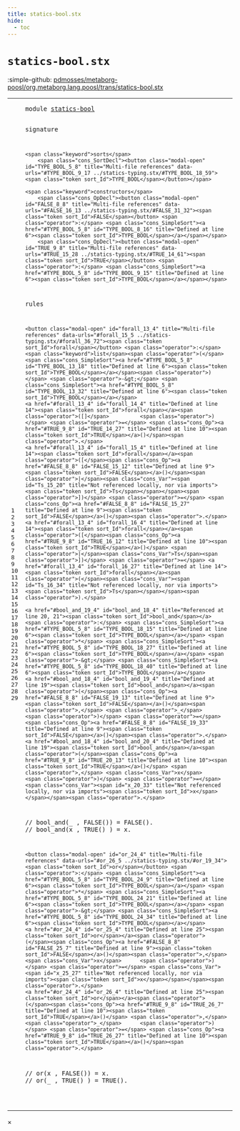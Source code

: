 ```yaml
---
title: statics-bool.stx
hide:
  - toc
---
```


# `statics-bool.stx`

:simple-github: [pdmosses/metaborg-poosl/org.metaborg.lang.poosl/trans/statics-bool.stx]

[pdmosses/metaborg-poosl/org.metaborg.lang.poosl/trans/statics-bool.stx]: https://github.com/pdmosses/metaborg-poosl/blob/master/org.metaborg.lang.poosl/trans/statics-bool.stx "The source file on GitHub"

<div class="stx"><table class="highlighttable"><tbody><tr><td class="linenos"><div class="linenodiv"><pre><span></span>1
2
3
4
5
6
7
8
9
10
11
12
13
14
15
16
17
18
19
20
21
22
23
24
25
26
27
28
29
</pre></div></td>
<td class="code"><pre><code><span class="keyword">module</span> <a href="../statics-typing.stx/#statics-bool_5_4" id="statics-bool_0_7" title="Referenced at ../statics-typing.stx line 6"><span class="token sort_Id">statics-bool</span></a>

<span class="keyword">signature</span>

    <span class="keyword">sorts</span>
        <span class="cons_SortDecl"><button class="modal-open" id="TYPE_BOOL_5_8" title="Multi-file references" data-urls="#TYPE_BOOL_9_17 ../statics-typing.stx/#TYPE_BOOL_18_59"><span class="token sort_Id">TYPE_BOOL</span></button></span>

    <span class="keyword">constructors</span>
        <span class="cons_OpDecl"><button class="modal-open" id="FALSE_8_8" title="Multi-file references" data-urls="#FALSE_16_13 ../statics-typing.stx/#FALSE_31_32"><span class="token sort_Id">FALSE</span></button> <span class="operator">:</span> <span class="cons_SimpleSort"><a href="#TYPE_BOOL_5_8" id="TYPE_BOOL_8_16" title="Defined at line 6"><span class="token sort_Id">TYPE_BOOL</span></a></span></span>
        <span class="cons_OpDecl"><button class="modal-open" id="TRUE_9_8" title="Multi-file references" data-urls="#TRUE_15_28 ../statics-typing.stx/#TRUE_14_61"><span class="token sort_Id">TRUE</span></button> <span class="operator">:</span> <span class="cons_SimpleSort"><a href="#TYPE_BOOL_5_8" id="TYPE_BOOL_9_15" title="Defined at line 6"><span class="token sort_Id">TYPE_BOOL</span></a></span></span>

<span class="keyword">rules</span>

    <button class="modal-open" id="forall_13_4" title="Multi-file references" data-urls="#forall_15_5 ../statics-typing.stx/#forall_36_72"><span class="token sort_Id">forall</span></button> <span class="operator">:</span> <span class="keyword">list</span><span class="operator">(</span><span class="cons_SimpleSort"><a href="#TYPE_BOOL_5_8" id="TYPE_BOOL_13_18" title="Defined at line 6"><span class="token sort_Id">TYPE_BOOL</span></a></span><span class="operator">)</span> <span class="operator">-&gt;</span> <span class="cons_SimpleSort"><a href="#TYPE_BOOL_5_8" id="TYPE_BOOL_13_32" title="Defined at line 6"><span class="token sort_Id">TYPE_BOOL</span></a></span>
    <a href="#forall_13_4" id="forall_14_4" title="Defined at line 14"><span class="token sort_Id">forall</span></a><span class="operator">([]</span>          <span class="operator">)</span> <span class="operator">=</span> <span class="cons_Op"><a href="#TRUE_9_8" id="TRUE_14_27" title="Defined at line 10"><span class="token sort_Id">TRUE</span></a>()</span><span class="operator">.</span>
    <a href="#forall_13_4" id="forall_15_4" title="Defined at line 14"><span class="token sort_Id">forall</span></a><span class="operator">([</span><span class="cons_Op"><a href="#FALSE_8_8" id="FALSE_15_12" title="Defined at line 9"><span class="token sort_Id">FALSE</span></a>()</span><span class="operator">|</span><span class="cons_Var"><span id="Ts_15_20" title="Not referenced locally, nor via imports"><span class="token sort_Id">Ts</span></span></span><span class="operator">])</span> <span class="operator">=</span> <span class="cons_Op"><a href="#FALSE_8_8" id="FALSE_15_27" title="Defined at line 9"><span class="token sort_Id">FALSE</span></a>()</span><span class="operator">.</span>
    <a href="#forall_13_4" id="forall_16_4" title="Defined at line 14"><span class="token sort_Id">forall</span></a><span class="operator">([</span><span class="cons_Op"><a href="#TRUE_9_8" id="TRUE_16_12" title="Defined at line 10"><span class="token sort_Id">TRUE</span></a>()</span> <span class="operator">|</span><span class="cons_Var">Ts</span><span class="operator">])</span> <span class="operator">=</span> <a href="#forall_13_4" id="forall_16_27" title="Defined at line 14"><span class="token sort_Id">forall</span></a><span class="operator">(</span><span class="cons_Var"><span id="Ts_16_34" title="Not referenced locally, nor via imports"><span class="token sort_Id">Ts</span></span></span><span class="operator">).</span>

    <a href="#bool_and_19_4" id="bool_and_18_4" title="Referenced at line 20, 21"><span class="token sort_Id">bool_and</span></a> <span class="operator">:</span> <span class="cons_SimpleSort"><a href="#TYPE_BOOL_5_8" id="TYPE_BOOL_18_15" title="Defined at line 6"><span class="token sort_Id">TYPE_BOOL</span></a></span> <span class="operator">*</span> <span class="cons_SimpleSort"><a href="#TYPE_BOOL_5_8" id="TYPE_BOOL_18_27" title="Defined at line 6"><span class="token sort_Id">TYPE_BOOL</span></a></span> <span class="operator">-&gt;</span> <span class="cons_SimpleSort"><a href="#TYPE_BOOL_5_8" id="TYPE_BOOL_18_40" title="Defined at line 6"><span class="token sort_Id">TYPE_BOOL</span></a></span>
    <a href="#bool_and_18_4" id="bool_and_19_4" title="Defined at line 19"><span class="token sort_Id">bool_and</span></a><span class="operator">(</span><span class="cons_Op"><a href="#FALSE_8_8" id="FALSE_19_13" title="Defined at line 9"><span class="token sort_Id">FALSE</span></a>()</span><span class="operator">,</span> <span class="operator">_</span>      <span class="operator">)</span> <span class="operator">=</span> <span class="cons_Op"><a href="#FALSE_8_8" id="FALSE_19_33" title="Defined at line 9"><span class="token sort_Id">FALSE</span></a>()</span><span class="operator">.</span>
    <a href="#bool_and_18_4" id="bool_and_20_4" title="Defined at line 19"><span class="token sort_Id">bool_and</span></a><span class="operator">(</span><span class="cons_Op"><a href="#TRUE_9_8" id="TRUE_20_13" title="Defined at line 10"><span class="token sort_Id">TRUE</span></a>()</span> <span class="operator">,</span> <span class="cons_Var">x</span>      <span class="operator">)</span> <span class="operator">=</span> <span class="cons_Var"><span id="x_20_33" title="Not referenced locally, nor via imports"><span class="token sort_Id">x</span></span></span><span class="operator">.</span>
<span class="layout">//  bool_and(_      , FALSE()) = FALSE().</span>
<span class="layout">//  bool_and(x      , TRUE() ) = x.</span>

    <button class="modal-open" id="or_24_4" title="Multi-file references" data-urls="#or_26_5 ../statics-typing.stx/#or_19_34"><span class="token sort_Id">or</span></button> <span class="operator">:</span> <span class="cons_SimpleSort"><a href="#TYPE_BOOL_5_8" id="TYPE_BOOL_24_9" title="Defined at line 6"><span class="token sort_Id">TYPE_BOOL</span></a></span> <span class="operator">*</span> <span class="cons_SimpleSort"><a href="#TYPE_BOOL_5_8" id="TYPE_BOOL_24_21" title="Defined at line 6"><span class="token sort_Id">TYPE_BOOL</span></a></span> <span class="operator">-&gt;</span> <span class="cons_SimpleSort"><a href="#TYPE_BOOL_5_8" id="TYPE_BOOL_24_34" title="Defined at line 6"><span class="token sort_Id">TYPE_BOOL</span></a></span>
    <a href="#or_24_4" id="or_25_4" title="Defined at line 25"><span class="token sort_Id">or</span></a><span class="operator">(</span><span class="cons_Op"><a href="#FALSE_8_8" id="FALSE_25_7" title="Defined at line 9"><span class="token sort_Id">FALSE</span></a>()</span><span class="operator">,</span> <span class="cons_Var">x</span>      <span class="operator">)</span> <span class="operator">=</span> <span class="cons_Var"><span id="x_25_27" title="Not referenced locally, nor via imports"><span class="token sort_Id">x</span></span></span><span class="operator">.</span>
    <a href="#or_24_4" id="or_26_4" title="Defined at line 25"><span class="token sort_Id">or</span></a><span class="operator">(</span><span class="cons_Op"><a href="#TRUE_9_8" id="TRUE_26_7" title="Defined at line 10"><span class="token sort_Id">TRUE</span></a>()</span> <span class="operator">,</span> <span class="operator">_</span>      <span class="operator">)</span> <span class="operator">=</span> <span class="cons_Op"><a href="#TRUE_9_8" id="TRUE_26_27" title="Defined at line 10"><span class="token sort_Id">TRUE</span></a>()</span><span class="operator">.</span>
<span class="layout">//  or(x      , FALSE()) = x.</span>
<span class="layout">//  or(_      , TRUE() ) = TRUE().</span>

</code></pre></td></tr></tbody></table></div>

<div id="modal">
  <div id="modal-content">
    <span id="modal-close">&times;</span>
    <h2 id="modal-h2"></h2>
    <p  id="modal-p"></p>
    <ul id="modal-ul"></ul>
  </div>
</div>
